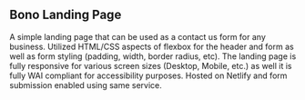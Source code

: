 ## Bono Landing Page

A simple landing page that can be used as a contact us form for any business. Utilized HTML/CSS aspects of flexbox for the header and form as well as form styling (padding, width, border radius, etc). The landing page is fully responsive for various screen sizes (Desktop, Mobile, etc.) as well it is fully WAI compliant for accessibility purposes. Hosted on Netlify and form submission enabled using same service.
